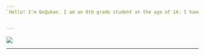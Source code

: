 ```yaml
---
`Hello! I'm Doğukan. I am an 8th grade student at the age of 14. I have an active site.` [`qreardedwashere.cf`](https://qreardedwashere.cf) 


---
```


<a href="https://github.com/qreardedwastakennN">
  <img src="https://github-readme-stats.vercel.app/api?username=qreardedwastakennN&count_private=true&hide_border=true&show_icons=true&include_all_commits=true&bg_color=000000&title_color=00d0ff&text_color=FFFFFF&icon_color=00d0ff">
</a>

---
